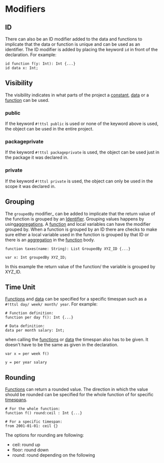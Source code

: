 # Modifiers

## ID

There can also be an ID modifier added to the data and functions to implicate that the data or function is unique and can be used as an identifier. The ID modifier is added by placing the keyword `id` in front of the declaration. For example:

```ttsl
id function f(y: Int): Int {...}
id data x: Int;
```

## Visibility

The visibility indicates in what parts of the project a [constant][Constants], [data][Data] or a [function][Functions] can be used.

### public

If the keyword `#!ttsl public` is used or none of the keyword above is used, the object can be used in the entire project.

### packageprivate

If the keyword `#!ttsl packageprivate` is used, the object can be used just in the package it was declared in.

### private

If the keyword `#!ttsl private` is used, the object can only be used in the scope it was declared in.

## Grouping

The `groupedBy` modifier_ can be added to implicate that the return value of the function is grouped by an [Identifier](#id). Grouping values happens by using[aggregations][Aggregation]. A [function][Functions] and local variables can have the modifier grouped by. When a function is grouped by an ID there are checks to make sure either a local variable used in the function is grouped by that ID or there is an [aggregation][Aggregation] in the [function][Functions] body.

```ttsl
function taxes(name: String): List GroupedBy XYZ_ID {...}

var x: Int groupedBy XYZ_ID;
```

In this example the return value of the function/ the variable is grouped by XYZ_ID.

## Time Unit

[Functions][Functions] and [data][Data] can be specified for a specific timespan such as a `#!ttsl day/ week/ month/ year`. For example:

```ttsl
# Function definition:
function per day f(): Int {...}

# Data definition:
data per month salary: Int;
```

when calling the [functions][Functions] or [data][Data] the timespan also has to be given. It doesn't have to be the same as given in the declaration.

```ttsl
var x = per week f() 

y = per year salary
```

## Rounding

[Functions][Functions] can return a rounded value. The direction in which the value should be rounded can be specified for the whole function of for specific [timespans][Timespans].

```ttsl
# For the whole function:
function f() round:ceil : Int {...}

# For a specific timespan:
from 2001-01-01: ceil {}
```

The options for rounding are following:
- ceil: round up
- floor: round down
- round: round depending on the following

[Constants]:constants.md
[Data]:data.md
[Functions]:functions.md
[Aggregation]: aggregations.md
[Timespans]: validity.md
